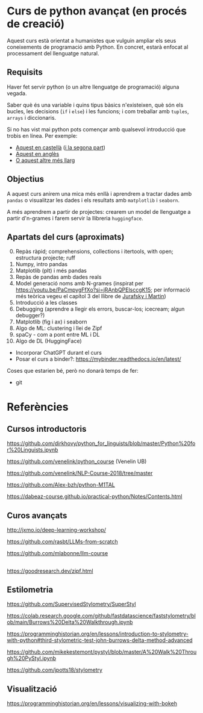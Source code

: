 # Curs de python avançat (en procés de creació)

Aquest curs està orientat a humanistes que vulguin ampliar els seus coneixements de programació amb Python.
En concret, estarà enfocat al processament del llenguatge natural.

## Requisits

Haver fet servir python (o un altre llenguatge de programació) alguna vegada.

Saber què és una variable i quins tipus bàsics n'existeixen,
què són els bucles, les decisions (`if` i `else`) i les funcions; i com treballar amb `tuples`, `arrays` i diccionaris.

Si no has vist mai python pots començar amb qualsevol introducció que trobis en línea.
Per exemple:
- [Aquest en castellà](https://www.youtube.com/watch?v=Kp4Mvapo5kc&list=PLNdFk2_brsRdgQXLIlKBXQDeRf3qvXVU_&index=2) ([i la segona part](https://www.youtube.com/watch?v=TbcEqkabAWU&list=PLNdFk2_brsRdgQXLIlKBXQDeRf3qvXVU_&index=3))
- [Aquest en anglès](https://www.youtube.com/watch?v=rfscVS0vtbw)
- [O aquest altre més llarg](https://www.youtube.com/watch?v=nLRL_NcnK-4)


## Objectius

A aquest curs anirem una mica més enllà i aprendrem a tractar dades amb `pandas` o
visualitzar les dades i els resultats amb `matplotlib` i `seaborn`.

A més aprendrem a partir de projectes: crearem un model de llenguatge a partir d'n-grames
i farem servir la llibreria `huggingface`.

## Apartats del curs (aproximats)

0. Repàs ràpid; comprehensions, collections i itertools, with open; estructura projecte; ruff
1. Numpy, intro pandas
2. Matplotlib (plt) i més pandas
3. Repàs de pandas amb dades reals
4. Model generació noms amb N-grames (inspirat per https://youtu.be/PaCmpygFfXo?si=jRAnbQPElsccgK15; per informació més teòrica vegeu el capítol 3 del llibre de [Jurafsky i Martin](https://web.stanford.edu/~jurafsky/slp3/))
5. Introducció a les classes
6. Debugging (aprendre a llegir els errors, buscar-los; icecream; algun debugger?)
7. Matplotlib (fig i ax) i seaborn
8. Algo de ML: clustering i llei de Zipf
9. spaCy - com a pont entre ML i DL
10. Algo de DL (HuggingFace)

- Incorporar ChatGPT durant el curs
- Posar el curs a binder?: https://mybinder.readthedocs.io/en/latest/

Coses que estarien bé, però no donarà temps de fer:
- git


# Referències

## Cursos introductoris

https://github.com/dirkhovy/python_for_linguists/blob/master/Python%20for%20Linguists.ipynb

https://github.com/venelink/python_course (Venelin UB)

https://github.com/venelink/NLP-Course-2018/tree/master

https://github.com/Alex-bzh/python-M1TAL

https://dabeaz-course.github.io/practical-python/Notes/Contents.html

## Curos avançats

http://jxmo.io/deep-learning-workshop/

https://github.com/rasbt/LLMs-from-scratch

https://github.com/mlabonne/llm-course


##

https://goodresearch.dev/zipf.html


## Estilometria

https://github.com/SupervisedStylometry/SuperStyl

https://colab.research.google.com/github/fastdatascience/faststylometry/blob/main/Burrows%20Delta%20Walkthrough.ipynb

https://programminghistorian.org/en/lessons/introduction-to-stylometry-with-python#third-stylometric-test-john-burrows-delta-method-advanced

https://github.com/mikekestemont/pystyl/blob/master/A%20Walk%20Through%20PyStyl.ipynb

https://github.com/jpotts18/stylometry

## Visualització

https://programminghistorian.org/en/lessons/visualizing-with-bokeh
